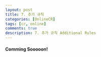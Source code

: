 ```yaml
---
layout: post
title: 7. 추가 규칙
categories: [OnlineCR]
tags: [cr, online]
comments: true
description: 7. 추가 규칙 Additional Rules
---
```


#### Comming Sooooon!
